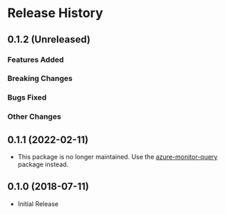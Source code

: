 # Release History

## 0.1.2 (Unreleased)

### Features Added

### Breaking Changes

### Bugs Fixed

### Other Changes

## 0.1.1 (2022-02-11)

* This package is no longer maintained. Use the [azure-monitor-query](https://pypi.org/project/azure-monitor-query/) package instead.

## 0.1.0 (2018-07-11)

- Initial Release
